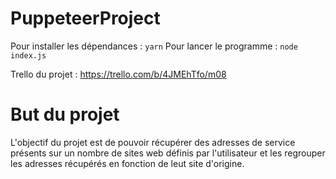 # PuppeteerProject

Pour installer les dépendances : `yarn` 
Pour lancer le programme : `node index.js`

Trello du projet : https://trello.com/b/4JMEhTfo/m08

<h1> But du projet </h1>
L'objectif du projet est de pouvoir récupérer des adresses de service présents sur un nombre de sites web définis par l'utilisateur et les regrouper les adresses récupérés en fonction de leut site d'origine.
